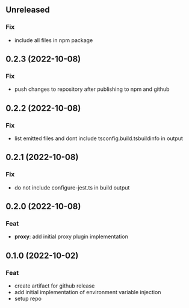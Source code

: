 ## Unreleased

### Fix

- include all files in npm package

## 0.2.3 (2022-10-08)

### Fix

- push changes to repository after publishing to npm and github

## 0.2.2 (2022-10-08)

### Fix

- list emitted files and dont include tsconfig.build.tsbuildinfo in output

## 0.2.1 (2022-10-08)

### Fix

- do not include configure-jest.ts in build output

## 0.2.0 (2022-10-08)

### Feat

- **proxy**: add initial proxy plugin implementation

## 0.1.0 (2022-10-02)

### Feat

- create artifact for github release
- add initial implementation of environment variable injection
- setup repo
